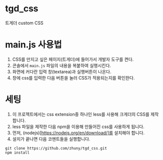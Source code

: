 # tgd_css
트게더 custom CSS

# main.js 사용법
1. CSS를 만지고 싶은 페이지(트게더)에 들어가서 개발자 도구를 켠다.
1. 콘솔에서 `main.js` 파일의 내용을 복붙하여 실행시킨다.
1. 화면에 커다란 입력 창(textarea)과 실행버튼이 나온다.
1. 창에 css를 입력한 다음 버튼을 눌러 CSS가 적용되는지를 확인한다.

# 세팅
1. 이 프로젝트에서는 css extension중 하나인 less를 사용해 크게더의 CSS를 제작합니다.
1. less 파일을 제작한 다음 npm을 이용해 만들어진 css를 사용하게 됩니다.
1. 먼저, (nodejs)[https://nodejs.org/en/download/]를 설치해야 합니다.
1. 설치가 끝나면 다음 코멘트들을 실행합니다.

```
git clone https://github.com/zhuny/tgd_css.git
npm install
```
